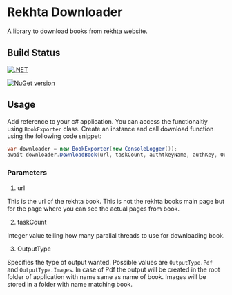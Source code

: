 # Rekhta Downloader

A library to download books from rekhta website.

## Build Status

[![.NET](https://github.com/inshapardaz/RekhtaDownloader/actions/workflows/dotnet.yml/badge.svg)](https://github.com/inshapardaz/RekhtaDownloader/actions/workflows/dotnet.yml)

[![NuGet version](https://img.shields.io/nuget/v/RekhtaDownloader.svg)](https://www.nuget.org/packages/RekhtaDownloader/)


## Usage

Add reference to your c# application. You can access the functionaltiy using `BookExporter` class. Create an instance and call download function using the following code snippet:

``` c#
var downloader = new BookExporter(new ConsoleLogger());
await downloader.DownloadBook(url, taskCount, authtkeyName, authKey, OutputType.Pdf, CancellationToken.None);

```

### Parameters

1. url

This is the url of the rekhta book. This is not the rekhta books main page but for the page where you can see the actual pages from book.

2. taskCount

Integer value telling how many parallal threads to use for downloading book.

3. OutputType

Specifies the type of output wanted. Possible values are `OutputType.Pdf` and `OutputType.Images`. In case of Pdf the output will be created in the root folder of application with name same as name of book. Images will be stored in a folder with name matching book.
